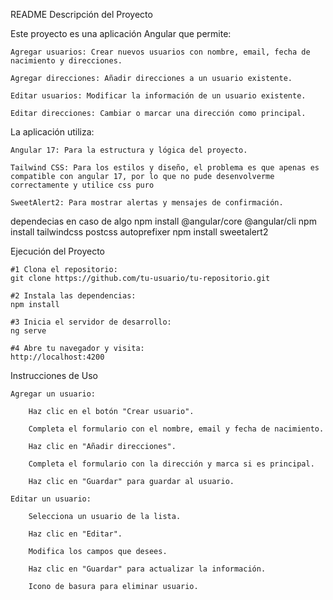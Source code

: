 README
Descripción del Proyecto

Este proyecto es una aplicación Angular que permite:

    Agregar usuarios: Crear nuevos usuarios con nombre, email, fecha de nacimiento y direcciones.

    Agregar direcciones: Añadir direcciones a un usuario existente.

    Editar usuarios: Modificar la información de un usuario existente.

    Editar direcciones: Cambiar o marcar una dirección como principal.

La aplicación utiliza:

    Angular 17: Para la estructura y lógica del proyecto.

    Tailwind CSS: Para los estilos y diseño, el problema es que apenas es compatible con angular 17, por lo que no pude desenvolverme correctamente y utilice css puro

    SweetAlert2: Para mostrar alertas y mensajes de confirmación.
    
dependecias en caso de algo
npm install @angular/core @angular/cli
npm install tailwindcss postcss autoprefixer
npm install sweetalert2

Ejecución del Proyecto

    #1 Clona el repositorio:
    git clone https://github.com/tu-usuario/tu-repositorio.git
    
    #2 Instala las dependencias:
    npm install

    #3 Inicia el servidor de desarrollo:
    ng serve

    #4 Abre tu navegador y visita:
    http://localhost:4200
Instrucciones de Uso

    Agregar un usuario:

        Haz clic en el botón "Crear usuario".

        Completa el formulario con el nombre, email y fecha de nacimiento.

        Haz clic en "Añadir direcciones".

        Completa el formulario con la dirección y marca si es principal.

        Haz clic en "Guardar" para guardar al usuario.

    Editar un usuario:

        Selecciona un usuario de la lista.

        Haz clic en "Editar".

        Modifica los campos que desees.

        Haz clic en "Guardar" para actualizar la información.

        Icono de basura para eliminar usuario.

  
